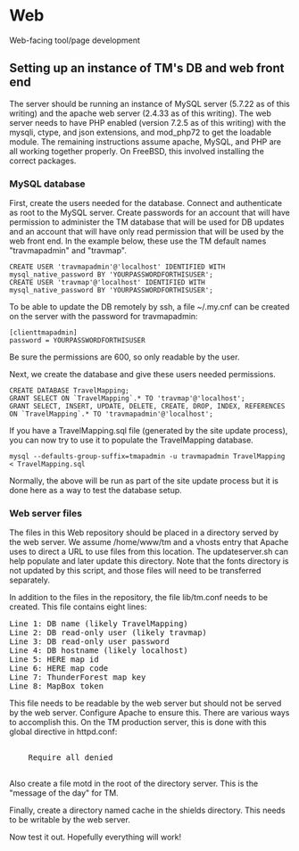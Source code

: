 # Web
Web-facing tool/page development

## Setting up an instance of TM's DB and web front end

The server should be running an instance of MySQL server (5.7.22 as of this writing) and the apache web server (2.4.33 as of this writing).  The web server needs to have PHP enabled (version 7.2.5 as of this writing) with the mysqli, ctype, and json extensions, and mod_php72 to get the loadable module.  The remaining instructions assume apache, MySQL, and PHP are all working together properly.  On FreeBSD, this involved installing the correct packages.

### MySQL database

First, create the users needed for the database.  Connect and authenticate as root to the MySQL server.  Create passwords for an account that will have permission to administer the TM database that will be used for DB updates and an account that will have only read permission that will be used by the web front end.  In the example below, these use the TM default names "travmapadmin" and "travmap".

```
CREATE USER 'travmapadmin'@'localhost' IDENTIFIED WITH mysql_native_password BY 'YOURPASSWORDFORTHISUSER';
CREATE USER 'travmap'@'localhost' IDENTIFIED WITH mysql_native_password BY 'YOURPASSWORDFORTHISUSER';
```

To be able to update the DB remotely by ssh, a file ~/.my.cnf can be created on the server with the password for travmapadmin:

```
[clienttmapadmin]
password = YOURPASSWORDFORTHISUSER
```

Be sure the permissions are 600, so only readable by the user.

Next, we create the database and give these users needed permissions.

```
CREATE DATABASE TravelMapping;
GRANT SELECT ON `TravelMapping`.* TO 'travmap'@'localhost';
GRANT SELECT, INSERT, UPDATE, DELETE, CREATE, DROP, INDEX, REFERENCES ON `TravelMapping`.* TO 'travmapadmin'@'localhost';
```

If you have a TravelMapping.sql file (generated by the site update process), you can now try to use it to populate the TravelMapping database.

```
mysql --defaults-group-suffix=tmapadmin -u travmapadmin TravelMapping < TravelMapping.sql
```

Normally, the above will be run as part of the site update process but it is done here as a way to test the database setup.

### Web server files

The files in this Web repository should be placed in a directory served by the web server.  We assume /home/www/tm and a vhosts entry that Apache uses to direct a URL to use files from this location.  The updateserver.sh can help populate and later update this directory.  Note that the fonts directory is not updated by this script, and those files will need to be transferred separately.

In addition to the files in the repository, the file lib/tm.conf needs to be created.  This file contains eight lines:

<pre>
Line 1: DB name (likely TravelMapping)
Line 2: DB read-only user (likely travmap)
Line 3: DB read-only user password
Line 4: DB hostname (likely localhost)
Line 5: HERE map id
Line 6: HERE map code
Line 7: ThunderForest map key
Line 8: MapBox token
</pre>

This file needs to be readable by the web server but should not be served by the web server.  Configure Apache to ensure this.  There are various ways to accomplish this.  On the TM production server, this is done with this global directive in httpd.conf:

<pre>
<Files "tm.conf*">
    Require all denied
</Files>
</pre>

Also create a file motd in the root of the directory server.  This is the "message of the day" for TM.

Finally, create a directory named cache in the shields directory.  This needs to be writable by the web server.

Now test it out.  Hopefully everything will work!
